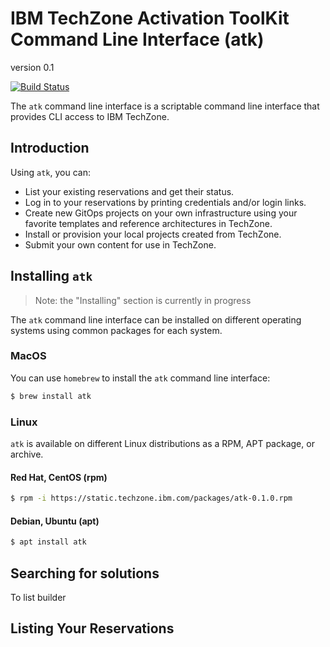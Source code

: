 # IBM TechZone Activation ToolKit Command Line Interface (atk)

version 0.1

[![Build Status](https://travis.ibm.com/skol/atkcli.svg?token=wGYsX6PCXyDddvgpBC56&branch=main)](https://travis.ibm.com/skol/atkcli)

The `atk` command line interface is a scriptable command line interface that provides CLI access to IBM TechZone.

## Introduction

Using `atk`, you can:

* List your existing reservations and get their status.
* Log in to your reservations by printing credentials and/or login links.
* Create new GitOps projects on your own infrastructure using your favorite templates and reference architectures in TechZone.
* Install or provision your local projects created from TechZone.
* Submit your own content for use in TechZone.

## Installing `atk`

> Note: the "Installing" section is currently in progress

The `atk` command line interface can be installed on different operating systems using common packages for each system.

### MacOS

You can use `homebrew` to install the `atk` command line interface:

```bash
$ brew install atk
```

### Linux

`atk` is available on different Linux distributions as a RPM, APT package, or archive.

#### Red Hat, CentOS (rpm)

```bash
$ rpm -i https://static.techzone.ibm.com/packages/atk-0.1.0.rpm
```

#### Debian, Ubuntu (apt)

```bash
$ apt install atk
```

## Searching for solutions

To list builder 

## Listing Your Reservations



